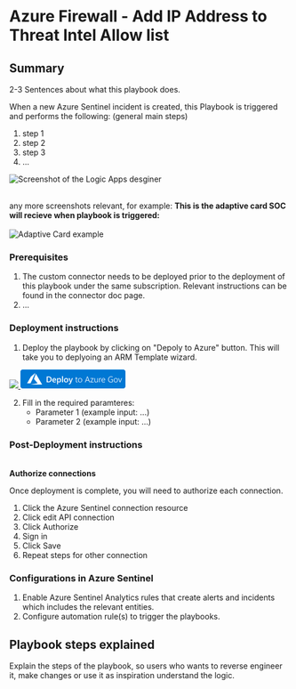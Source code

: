 # Azure Firewall - Add IP Address to Threat Intel Allow list

 ## Summary

2-3 Sentences about what this playbook does.

When a new Azure Sentinel incident is created, this Playbook is triggered and performs the following: (general main steps)
1. step 1
1. step 2 
1. step 3
1. ...

![Screenshot of the Logic Apps desginer](./designerScreenShot.PNG)<br><br>

any more screenshots relevant, for example:
**This is the adaptive card SOC will recieve when playbook is triggered:**<br><br>
![Adaptive Card example](./AdaptiveCard.jpg)

### Prerequisites 
1. The custom connector needs to be deployed prior to the deployment of this playbook under the same subscription. Relevant instructions can be found in the connector doc page.
1. ...


### Deployment instructions 
1. Deploy the playbook by clicking on "Depoly to Azure" button. This will take you to deplyoing an ARM Template wizard.


<a href="https://portal.azure.com/#create/Microsoft.Template/uri/https%3A%2F%2Fraw.githubusercontent.com%2FAzure%2FAzure-Sentinel%2F --- path ---azuredeploy.json" target="_blank">
    <img src="https://aka.ms/deploytoazurebutton"/>
</a>

<a href="https://portal.azure.us/#create/Microsoft.Template/uri/https%3A%2F%2Fraw.githubusercontent.com%2FAzure%2FAzure-Sentinel%2F --- path ---azuredeploy.json" target="_blank">
   <img src="https://raw.githubusercontent.com/Azure/azure-quickstart-templates/master/1-CONTRIBUTION-GUIDE/images/deploytoazuregov.png"/>    
</a>

2. Fill in the required paramteres:
    * Parameter 1 (example input: ...)
    * Parameter 2 (example input: ...)

### Post-Deployment instructions 

<br>**Authorize connections**

Once deployment is complete, you will need to authorize each connection.
1.	Click the Azure Sentinel connection resource
2.	Click edit API connection
3.	Click Authorize
4.	Sign in
5.	Click Save
6.	Repeat steps for other connection 


### Configurations in Azure Sentinel
1. Enable Azure Sentinel Analytics rules that create alerts and incidents which includes the relevant entities.
1. Configure automation rule(s) to trigger the playbooks.


## Playbook steps explained

Explain the steps of the playbook, so users who wants to reverse engineer it, make changes or use it as inspiration understand the logic.